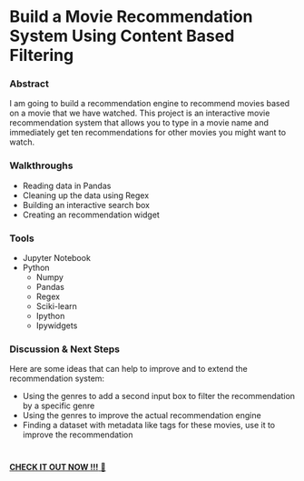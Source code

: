 # Build a Movie Recommendation System Using Content Based Filtering 

### Abstract
I am going to build a recommendation engine to recommend movies based on a movie that we have watched.
This project is an interactive movie recommendation system that allows you to type in a movie name and immediately get ten recommendations for other movies you might want to watch.   

### Walkthroughs
* Reading data in Pandas
* Cleaning up the data using Regex
* Building an interactive search box
* Creating an recommendation widget

### Tools
* Jupyter Notebook 
* Python
  * Numpy
  * Pandas
  * Regex
  * Sciki-learn
  * Ipython
  * Ipywidgets

### Discussion & Next Steps
Here are some ideas that can help to improve and to extend the recommendation system: 
* Using the genres to add a second input box to filter the recommendation by a specific genre
* Using the genres to improve the actual recommendation engine
* Finding a dataset with metadata like tags for these movies, use it to improve the recommendation

# 
[**CHECK IT OUT NOW !!!** 👀 ]()
